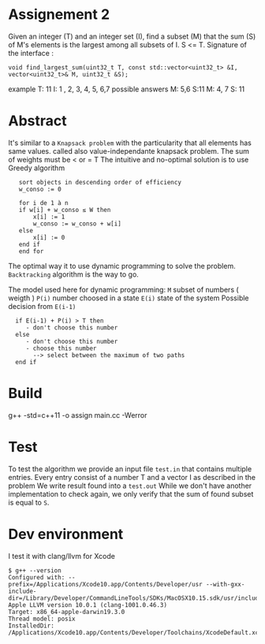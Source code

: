# Assignement 2

Given an integer (T) and an integer set (I), find a subset (M) that the sum (S) of M's elements is the largest among all subsets of I. S <= T.
Signature of the interface : 

```
void find_largest_sum(​uint32_t​ T, const std::vector<​uint32_t​> &I, vector<​uint32_t​>& M, ​uint32_t​ &S);
```


example
T: 11
I: 1 , 2, 3, 4, 5, 6,7
possible answers M: 5,6
S:11
M: 4, 7 S: 11


# Abstract

 It's similar to a `Knapsack problem` with the particularity that all elements has same values. called also value-independante knapsack problem. The sum of weights must be < or = T
 The intuitive and no-optimal solution is to use Greedy algorithm 
 ```
    sort objects in descending order of efficiency
    w_conso := 0

    for i de 1 à n
    if w[i] + w_conso ≤ W then
        x[i] := 1
        w_conso := w_conso + w[i]
    else
        x[i] := 0
    end if
    end for
 ```

 The optimal way it to use dynamic programming to solve the problem. `Backtracking` algorithm is the way to go.

The model used here for dynamic programming: 
`M` subset of numbers ( weigth )
`P(i)` number choosed in a state
`E(i)` state of the system 
Possible decision from `E(i-1)` 
  ```
    if E(i-1) + P(i) > T then
       - don't choose this number
    else
       - don't choose this number
       - choose this number
         --> select between the maximum of two paths
    end if
  ``` 

# Build

g++ -std=c++11 -o assign main.cc -Werror

# Test

To test the algorithm we provide an input file `test.in` that contains multiple entries. Every entry consist of a number T and a vector I as described in the problem
We write result found into a `test.out`
While we don't have another implementation to check again, we only verify that the sum of found subset is equal to `S`.

# Dev environment

I test it with clang/llvm for Xcode
```
$ g++ --version
Configured with: --prefix=/Applications/Xcode10.app/Contents/Developer/usr --with-gxx-include-dir=/Library/Developer/CommandLineTools/SDKs/MacOSX10.15.sdk/usr/include/c++/4.2.1
Apple LLVM version 10.0.1 (clang-1001.0.46.3)
Target: x86_64-apple-darwin19.3.0
Thread model: posix
InstalledDir: /Applications/Xcode10.app/Contents/Developer/Toolchains/XcodeDefault.xctoolchain/usr/bin
```